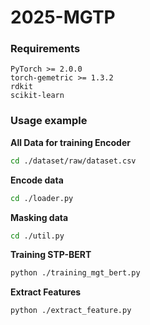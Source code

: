 # 2025-MGTP
### Requirements 

```
PyTorch >= 2.0.0
torch-gemetric >= 1.3.2
rdkit
scikit-learn
```

### Usage example

**All Data for training Encoder**
```sh
cd ./dataset/raw/dataset.csv
```

**Encode data**
```sh
cd ./loader.py
```

**Masking data**
```sh
cd ./util.py
```
**Training STP-BERT**
```sh
python ./training_mgt_bert.py
```

**Extract Features**
```sh
python ./extract_feature.py
```

